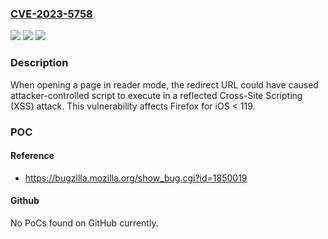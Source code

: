 ### [CVE-2023-5758](https://cve.mitre.org/cgi-bin/cvename.cgi?name=CVE-2023-5758)
![](https://img.shields.io/static/v1?label=Product&message=Firefox%20for%20iOS&color=blue)
![](https://img.shields.io/static/v1?label=Version&message=unspecified%3C%20119%20&color=brighgreen)
![](https://img.shields.io/static/v1?label=Vulnerability&message=Cross-Site%20Scripting%20(XSS)%20in%20reader%20mode&color=brighgreen)

### Description

When opening a page in reader mode, the redirect URL could have caused attacker-controlled script to execute in a reflected Cross-Site Scripting (XSS) attack. This vulnerability affects Firefox for iOS < 119.

### POC

#### Reference
- https://bugzilla.mozilla.org/show_bug.cgi?id=1850019

#### Github
No PoCs found on GitHub currently.

